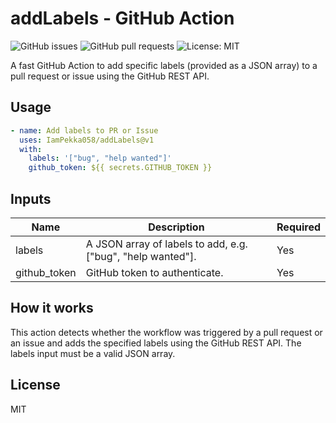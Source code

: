 # addLabels - GitHub Action

![GitHub issues](https://img.shields.io/github/issues/IamPekka058/addLabels)
![GitHub pull requests](https://img.shields.io/github/issues-pr/IamPekka058/addLabels)
![License: MIT](https://img.shields.io/github/license/IamPekka058/addLabels)

A fast GitHub Action to add specific labels (provided as a JSON array) to a pull request or issue using the GitHub REST API.

## Usage

```yaml
- name: Add labels to PR or Issue
  uses: IamPekka058/addLabels@v1
  with:
    labels: '["bug", "help wanted"]'
    github_token: ${{ secrets.GITHUB_TOKEN }}
```

## Inputs

| Name         | Description                                                      | Required |
|--------------|------------------------------------------------------------------|----------|
| labels       | A JSON array of labels to add, e.g. ["bug", "help wanted"].     | Yes      |
| github_token | GitHub token to authenticate.                                    | Yes      |

## How it works

This action detects whether the workflow was triggered by a pull request or an issue and adds the specified labels using the GitHub REST API. The labels input must be a valid JSON array.

## License

MIT